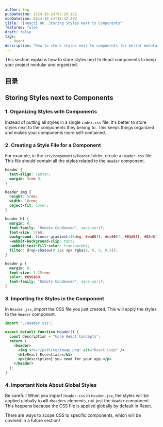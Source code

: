 ```yaml
---
author: Eng
pubDatetime: 2024-10-24T02:26:28Z
modDatetime: 2024-10-24T18:42:29Z
title: "[React] 06. Storing Styles next to Components"
featured: false
draft: false
tags:
  - React
description: "How to store styles next to components for better modularity and structure."
---
```


This section explains how to store styles next to React components to keep your project modular and organized.

## 目录

## Storing Styles next to Components

### 1. Organizing Styles with Components

Instead of putting all styles in a single `index.css` file, it's better to store styles next to the components they belong to. This keeps things organized and makes your components more self-contained.

### 2. Creating a Style File for a Component

For example, in the `src/components/Header` folder, create a `Header.css` file. This file should contain all the styles related to the `Header` component.

```css
header {
  text-align: center;
  margin: 3rem 0;
}

header img {
  height: 5rem;
  width: 10rem;
  object-fit: cover;
}

header h1 {
  margin: 0;
  font-family: "Roboto Condensed", sans-serif;
  font-size: 5rem;
  background: linear-gradient(40deg, #ea00ff, #ea00ff, #03d5ff, #03d5ff);
  -webkit-background-clip: text;
  -webkit-text-fill-color: transparent;
  filter: drop-shadow(0 2px 8px rgba(0, 0, 0, 0.5));
}

header p {
  margin: 0;
  font-size: 1.25rem;
  color: #8964b0;
  font-family: "Roboto Condensed", sans-serif;
}
```

### 3. Importing the Styles in the Component

In `Header.jsx`, import the CSS file you just created. This will apply the styles to the `Header` component.

```jsx
import "./Header.css";

export default function Header() {
  const description = "Core React Concepts";
  return (
    <header>
      <img src="/path/to/image.png" alt="React Logo" />
      <h1>React Essentials</h1>
      <p>{description} you need for your app.</p>
    </header>
  );
}
```

### 4. Important Note About Global Styles

Be careful! When you import `Header.css` in `Header.jsx`, the styles will be applied globally to **all** `<header>` elements, not just the `Header` component. This happens because the CSS file is applied globally by default in React.

There are ways to scope CSS to specific components, which will be covered in a future section!
